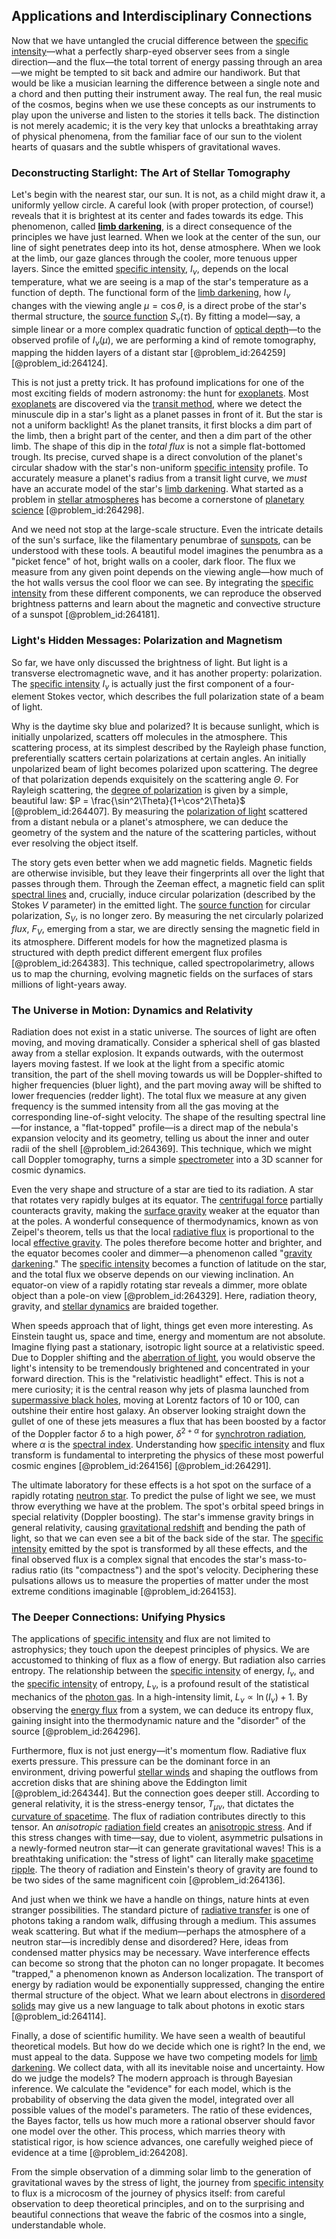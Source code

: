 ## Applications and Interdisciplinary Connections

Now that we have untangled the crucial difference between the [specific intensity](@article_id:158336)—what a perfectly sharp-eyed observer sees from a single direction—and the flux—the total torrent of energy passing through an area—we might be tempted to sit back and admire our handiwork. But that would be like a musician learning the difference between a single note and a chord and then putting their instrument away. The real fun, the real music of the cosmos, begins when we use these concepts as our instruments to play upon the universe and listen to the stories it tells back. The distinction is not merely academic; it is the very key that unlocks a breathtaking array of physical phenomena, from the familiar face of our sun to the violent hearts of quasars and the subtle whispers of gravitational waves.

### Deconstructing Starlight: The Art of Stellar Tomography

Let's begin with the nearest star, our sun. It is not, as a child might draw it, a uniformly yellow circle. A careful look (with proper protection, of course!) reveals that it is brightest at its center and fades towards its edge. This phenomenon, called **[limb darkening](@article_id:157246)**, is a direct consequence of the principles we have just learned. When we look at the center of the sun, our line of sight penetrates deep into its hot, dense atmosphere. When we look at the limb, our gaze glances through the cooler, more tenuous upper layers. Since the emitted [specific intensity](@article_id:158336), $I_\nu$, depends on the local temperature, what we are seeing is a map of the star's temperature as a function of depth. The functional form of the [limb darkening](@article_id:157246), how $I_\nu$ changes with the viewing angle $\mu = \cos\theta$, is a direct probe of the star's thermal structure, the [source function](@article_id:160864) $S_\nu(\tau)$. By fitting a model—say, a simple linear or a more complex quadratic function of [optical depth](@article_id:158523)—to the observed profile of $I_\nu(\mu)$, we are performing a kind of remote tomography, mapping the hidden layers of a distant star [@problem_id:264259] [@problem_id:264124].

This is not just a pretty trick. It has profound implications for one of the most exciting fields of modern astronomy: the hunt for [exoplanets](@article_id:182540). Most [exoplanets](@article_id:182540) are discovered via the [transit method](@article_id:159639), where we detect the minuscule dip in a star's light as a planet passes in front of it. But the star is not a uniform backlight! As the planet transits, it first blocks a dim part of the limb, then a bright part of the center, and then a dim part of the other limb. The shape of this dip in the *total flux* is not a simple flat-bottomed trough. Its precise, curved shape is a direct convolution of the planet's circular shadow with the star's non-uniform [specific intensity](@article_id:158336) profile. To accurately measure a planet's radius from a transit light curve, we *must* have an accurate model of the star's [limb darkening](@article_id:157246). What started as a problem in [stellar atmospheres](@article_id:151594) has become a cornerstone of [planetary science](@article_id:158432) [@problem_id:264298].

And we need not stop at the large-scale structure. Even the intricate details of the sun's surface, like the filamentary penumbrae of [sunspots](@article_id:190532), can be understood with these tools. A beautiful model imagines the penumbra as a "picket fence" of hot, bright walls on a cooler, dark floor. The flux we measure from any given point depends on the viewing angle—how much of the hot walls versus the cool floor we can see. By integrating the [specific intensity](@article_id:158336) from these different components, we can reproduce the observed brightness patterns and learn about the magnetic and convective structure of a sunspot [@problem_id:264181].

### Light's Hidden Messages: Polarization and Magnetism

So far, we have only discussed the brightness of light. But light is a transverse electromagnetic wave, and it has another property: polarization. The [specific intensity](@article_id:158336) $I_\nu$ is actually just the first component of a four-element Stokes vector, which describes the full polarization state of a beam of light.

Why is the daytime sky blue and polarized? It is because sunlight, which is initially unpolarized, scatters off molecules in the atmosphere. This scattering process, at its simplest described by the Rayleigh phase function, preferentially scatters certain polarizations at certain angles. An initially unpolarized beam of light becomes polarized upon scattering. The degree of that polarization depends exquisitely on the scattering angle $\Theta$. For Rayleigh scattering, the [degree of polarization](@article_id:276196) is given by a simple, beautiful law: $P = \frac{\sin^2\Theta}{1+\cos^2\Theta}$ [@problem_id:264407]. By measuring the [polarization of light](@article_id:261586) scattered from a distant nebula or a planet's atmosphere, we can deduce the geometry of the system and the nature of the scattering particles, without ever resolving the object itself.

The story gets even better when we add magnetic fields. Magnetic fields are otherwise invisible, but they leave their fingerprints all over the light that passes through them. Through the Zeeman effect, a magnetic field can split [spectral lines](@article_id:157081) and, crucially, induce circular polarization (described by the Stokes $V$ parameter) in the emitted light. The [source function](@article_id:160864) for circular polarization, $S_V$, is no longer zero. By measuring the net circularly polarized *flux*, $F_V$, emerging from a star, we are directly sensing the magnetic field in its atmosphere. Different models for how the magnetized plasma is structured with depth predict different emergent flux profiles [@problem_id:264383]. This technique, called spectropolarimetry, allows us to map the churning, evolving magnetic fields on the surfaces of stars millions of light-years away.

### The Universe in Motion: Dynamics and Relativity

Radiation does not exist in a static universe. The sources of light are often moving, and moving dramatically. Consider a spherical shell of gas blasted away from a stellar explosion. It expands outwards, with the outermost layers moving fastest. If we look at the light from a specific atomic transition, the part of the shell moving towards us will be Doppler-shifted to higher frequencies (bluer light), and the part moving away will be shifted to lower frequencies (redder light). The total flux we measure at any given frequency is the summed intensity from all the gas moving at the corresponding line-of-sight velocity. The shape of the resulting spectral line—for instance, a "flat-topped" profile—is a direct map of the nebula's expansion velocity and its geometry, telling us about the inner and outer radii of the shell [@problem_id:264369]. This technique, which we might call Doppler tomography, turns a simple [spectrometer](@article_id:192687) into a 3D scanner for cosmic dynamics.

Even the very shape and structure of a star are tied to its radiation. A star that rotates very rapidly bulges at its equator. The [centrifugal force](@article_id:173232) partially counteracts gravity, making the [surface gravity](@article_id:160071) weaker at the equator than at the poles. A wonderful consequence of thermodynamics, known as von Zeipel's theorem, tells us that the local [radiative flux](@article_id:151238) is proportional to the local [effective gravity](@article_id:188298). The poles therefore become hotter and brighter, and the equator becomes cooler and dimmer—a phenomenon called "[gravity darkening](@article_id:161282)." The [specific intensity](@article_id:158336) becomes a function of latitude on the star, and the total flux we observe depends on our viewing inclination. An equator-on view of a rapidly rotating star reveals a dimmer, more oblate object than a pole-on view [@problem_id:264329]. Here, radiation theory, gravity, and [stellar dynamics](@article_id:157574) are braided together.

When speeds approach that of light, things get even more interesting. As Einstein taught us, space and time, energy and momentum are not absolute. Imagine flying past a stationary, isotropic light source at a relativistic speed. Due to Doppler shifting and the [aberration of light](@article_id:262685), you would observe the light's intensity to be tremendously brightened and concentrated in your forward direction. This is the "relativistic headlight" effect. This is not a mere curiosity; it is the central reason why jets of plasma launched from [supermassive black holes](@article_id:157302), moving at Lorentz factors of 10 or 100, can outshine their entire host galaxy. An observer looking straight down the gullet of one of these jets measures a flux that has been boosted by a factor of the Doppler factor $\delta$ to a high power, $\delta^{2+\alpha}$ for [synchrotron radiation](@article_id:151613), where $\alpha$ is the [spectral index](@article_id:158678). Understanding how [specific intensity](@article_id:158336) and flux transform is fundamental to interpreting the physics of these most powerful cosmic engines [@problem_id:264156] [@problem_id:264291].

The ultimate laboratory for these effects is a hot spot on the surface of a rapidly rotating [neutron star](@article_id:146765). To predict the pulse of light we see, we must throw everything we have at the problem. The spot's orbital speed brings in special relativity (Doppler boosting). The star's immense gravity brings in general relativity, causing [gravitational redshift](@article_id:158203) and bending the path of light, so that we can even see a bit of the back side of the star. The [specific intensity](@article_id:158336) emitted by the spot is transformed by all these effects, and the final observed flux is a complex signal that encodes the star's mass-to-radius ratio (its "compactness") and the spot's velocity. Deciphering these pulsations allows us to measure the properties of matter under the most extreme conditions imaginable [@problem_id:264153].

### The Deeper Connections: Unifying Physics

The applications of [specific intensity](@article_id:158336) and flux are not limited to astrophysics; they touch upon the deepest principles of physics. We are accustomed to thinking of flux as a flow of energy. But radiation also carries entropy. The relationship between the [specific intensity](@article_id:158336) of energy, $I_\nu$, and the [specific intensity](@article_id:158336) of entropy, $L_\nu$, is a profound result of the statistical mechanics of the [photon gas](@article_id:143491). In a high-intensity limit, $L_\nu \propto \ln(I_\nu) + 1$. By observing the [energy flux](@article_id:265562) from a system, we can deduce its entropy flux, gaining insight into the thermodynamic nature and the "disorder" of the source [@problem_id:264296].

Furthermore, flux is not just energy—it's momentum flow. Radiative flux exerts pressure. This pressure can be the dominant force in an environment, driving powerful [stellar winds](@article_id:160892) and shaping the outflows from accretion disks that are shining above the Eddington limit [@problem_id:264344]. But the connection goes deeper still. According to general relativity, it is the stress-energy tensor, $T_{\mu\nu}$, that dictates the [curvature of spacetime](@article_id:188986). The flux of radiation contributes directly to this tensor. An *anisotropic* [radiation field](@article_id:163771) creates an [anisotropic stress](@article_id:160909). And if this stress changes with time—say, due to violent, asymmetric pulsations in a newly-formed neutron star—it can generate gravitational waves! This is a breathtaking unification: the "stress of light" can literally make [spacetime ripple](@article_id:195038). The theory of radiation and Einstein's theory of gravity are found to be two sides of the same magnificent coin [@problem_id:264136].

And just when we think we have a handle on things, nature hints at even stranger possibilities. The standard picture of [radiative transfer](@article_id:157954) is one of photons taking a random walk, diffusing through a medium. This assumes weak scattering. But what if the medium—perhaps the atmosphere of a neutron star—is incredibly dense and disordered? Here, ideas from condensed matter physics may be necessary. Wave interference effects can become so strong that the photon can no longer propagate. It becomes "trapped," a phenomenon known as Anderson localization. The transport of energy by radiation would be exponentially suppressed, changing the entire thermal structure of the object. What we learn about electrons in [disordered solids](@article_id:136265) may give us a new language to talk about photons in exotic stars [@problem_id:264114].

Finally, a dose of scientific humility. We have seen a wealth of beautiful theoretical models. But how do we decide which one is right? In the end, we must appeal to the data. Suppose we have two competing models for [limb darkening](@article_id:157246). We collect data, with all its inevitable noise and uncertainty. How do we judge the models? The modern approach is through Bayesian inference. We calculate the "evidence" for each model, which is the probability of observing the data given the model, integrated over all possible values of the model's parameters. The ratio of these evidences, the Bayes factor, tells us how much more a rational observer should favor one model over the other. This process, which marries theory with statistical rigor, is how science advances, one carefully weighed piece of evidence at a time [@problem_id:264208].

From the simple observation of a dimming solar limb to the generation of gravitational waves by the stress of light, the journey from [specific intensity](@article_id:158336) to flux is a microcosm of the journey of physics itself: from careful observation to deep theoretical principles, and on to the surprising and beautiful connections that weave the fabric of the cosmos into a single, understandable whole.